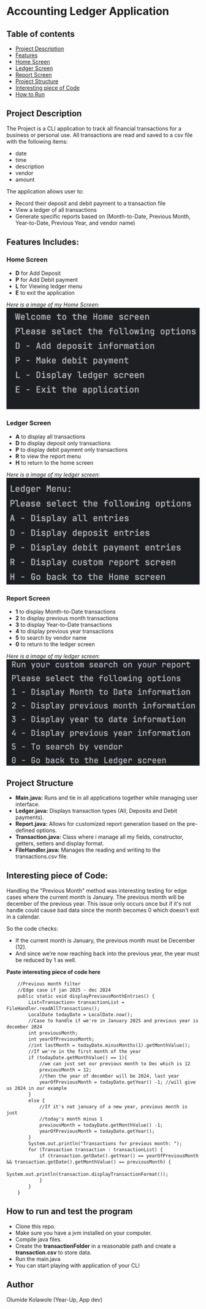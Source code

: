 # Accounting Ledger Application

## Table of contents
- [Project Description](#project-description)
- [Features](#features-includes)
- [Home Screen](#home-screen)
- [Ledger Screen](#ledger-screen)
- [Report Screen](#report-screen)
- [Project Structure](#project-structure)
- [Interesting piece of Code](#interesting-piece-of-code)
- [How to Run](#how-to-run-and-test-the-program)

## Project Description
The Project is a CLI application to track all financial transactions
for a business or personal use. All transactions are read and saved 
to a csv file with the following items:
- date
- time
- description 
- vendor 
- amount 

The application allows user to:
- Record their deposit and debit payment to a transaction file
- View a ledger of all transactions
- Generate specific reports based on (Month-to-Date, Previous Month, Year-to-Date,
Previous Year, and vendor name)

## Features Includes:

### Home Screen
- **D** for Add Deposit
- **P** for Add Debit payment
- **L** for Viewing ledger menu
- **E** to exit the application

*Here is a image of my Home Screen:*
![Home Screen](images/CLI_app_homescreen.png)

### Ledger Screen
- **A** to display all transactions
- **D** to display deposit only transactions
- **P** to display debit payment only transactions
- **R** to view the report menu
- **H** to return to the home screen

*Here is a image of my ledger screen:*
![Ledger Screen](images/CLI_app_ledgerscreen.png)

### Report Screen
- **1** to display Month-to-Date transactions
- **2** to display previous month transactions
- **3** to display Year-to-Date transactions
- **4** to display previous year transactions
- **5** to search by vendor name
- **0** to return to the ledger screen

*Here is a image of my ledger screen:*
![Report Screen](images/CLI_app_reportscreen.png)

## Project Structure
- **Main.java:** Runs and tie in all applications together while managing user interface.
- **Ledger.java:** Displays transaction types (All, Deposits and Debit payments).
- **Report.java:** Allows for customized report generation based on the pre-defined options.
- **Transaction.java:** Class where i manage all my fields, constructor, getters, setters and display format.
- **FileHandler.java:** Manages the reading and writing to the transactions.csv file.

## Interesting piece of Code:
Handling the "Previous Month" method was interesting testing for edge cases where
the current month is January. The previous month will be december of the previous year.
This issue only occurs once but if it's not handle could cause bad data since the 
month becomes 0 which doesn't exit in a calendar. 

So the code checks:
- If the current month is January, the previous month must be December (12).
- And since we’re now reaching back into the previous year, the year must be reduced by 1 as well.

**Paste interesting piece of code here**
```
    //Previous month filter
    //Edge case if jan 2025 - dec 2024
    public static void displayPreviousMonthEntries() {
        List<Transaction> transactionList = FileHandler.readAllTransactions();
        LocalDate todayDate = LocalDate.now();
        //Case to handle if we're in January 2025 and previous year is december 2024
        int previousMonth;
        int yearOfPreviousMonth;
        //int lastMonth = todayDate.minusMonths(1).getMonthValue();
        //If we're in the first month of the year
        if (todayDate.getMonthValue() == 1){
            //we can just set our previous month to Dec which is 12
            previousMonth = 12;
            //then the year of december will be 2024, last year
            yearOfPreviousMonth = todayDate.getYear() -1; //will give us 2024 in our example
        }
        else {
            //If it's not january of a new year, previous month is just
            //today's month minus 1
            previousMonth = todayDate.getMonthValue() -1;
            yearOfPreviousMonth = todayDate.getYear();
        }
        System.out.println("Transactions for previous month: ");
        for (Transaction transaction : transactionList) {
            if (transaction.getDate().getYear() == yearOfPreviousMonth && transaction.getDate().getMonthValue() == previousMonth) {
                System.out.println(transaction.displayTransactionFormat());
            }
        }
    }

```

## How to run and test the program
- Clone this repo.
- Make sure you have a jvm installed on your computer. 
- Compile java files.
- Create the **transactionFolder** in a reasonable path and create a **transaction.csv**
to store data.
- Run the main.java
- You can start playing with application of your CLI 


## Author
Olumide Kolawole (Year-Up, App dev)

